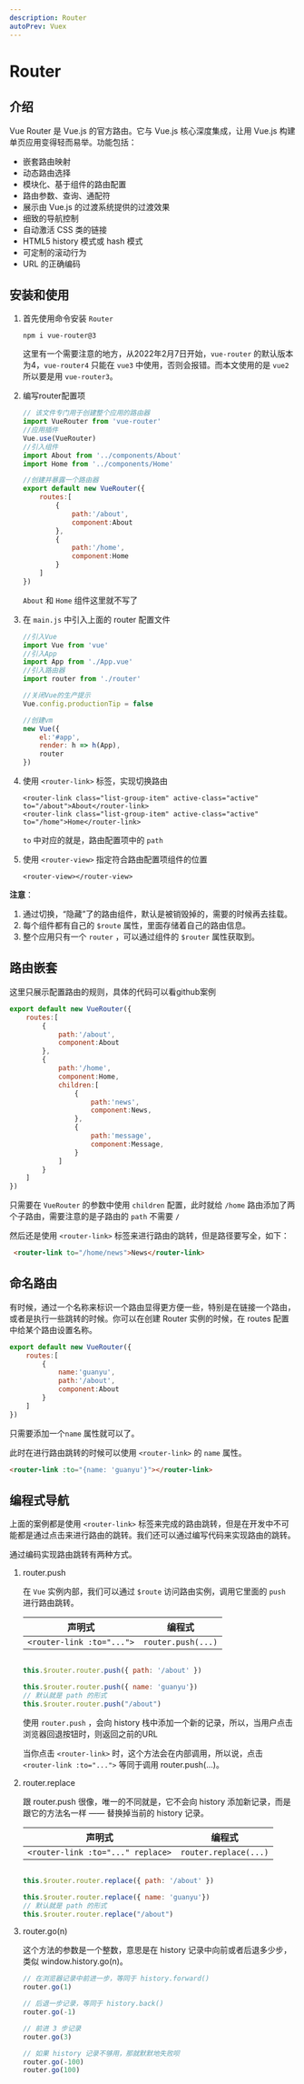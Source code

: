 ```yaml
---
description: Router
autoPrev: Vuex
---
```


# Router

## 介绍
Vue Router 是 Vue.js 的官方路由。它与 Vue.js 核心深度集成，让用 Vue.js 构建单页应用变得轻而易举。功能包括：

* 嵌套路由映射
* 动态路由选择
* 模块化、基于组件的路由配置
* 路由参数、查询、通配符
* 展示由 Vue.js 的过渡系统提供的过渡效果
* 细致的导航控制
* 自动激活 CSS 类的链接
* HTML5 history 模式或 hash 模式
* 可定制的滚动行为
* URL 的正确编码

## 安装和使用

1. 首先使用命令安装 `Router`

    ```vue
    npm i vue-router@3
    ```
    这里有一个需要注意的地方，从2022年2月7日开始，`vue-router` 的默认版本为4，`vue-router4` 只能在 `vue3` 中使用，否则会报错。而本文使用的是 `vue2` 所以要是用 `vue-router3`。

2. 编写router配置项

    ```js
    // 该文件专门用于创建整个应用的路由器
    import VueRouter from 'vue-router'
    //应用插件
    Vue.use(VueRouter)
    //引入组件
    import About from '../components/About'
    import Home from '../components/Home'

    //创建并暴露一个路由器
    export default new VueRouter({
        routes:[
            {
                path:'/about',
                component:About
            },
            {
                path:'/home',
                component:Home
            }
        ]
    })

    ```

    `About` 和 `Home` 组件这里就不写了

3. 在 `main.js` 中引入上面的 router 配置文件

    ```js
    //引入Vue
    import Vue from 'vue'
    //引入App
    import App from './App.vue'
    //引入路由器
    import router from './router'

    //关闭Vue的生产提示
    Vue.config.productionTip = false

    //创建vm
    new Vue({
        el:'#app',
        render: h => h(App),
        router
    })
    ```

4. 使用 `<router-link>` 标签，实现切换路由

    ```vue
    <router-link class="list-group-item" active-class="active" to="/about">About</router-link>
    <router-link class="list-group-item" active-class="active" to="/home">Home</router-link>
    ```

    `to` 中对应的就是，路由配置项中的 `path`

5. 使用 `<router-view>` 指定符合路由配置项组件的位置

    ```vue
    <router-view></router-view>
    ```

**注意**：

1. 通过切换，“隐藏”了的路由组件，默认是被销毁掉的，需要的时候再去挂载。
2. 每个组件都有自己的 `$route` 属性，里面存储着自己的路由信息。
3. 整个应用只有一个 `router` ，可以通过组件的 `$router` 属性获取到。

## 路由嵌套

这里只展示配置路由的规则，具体的代码可以看github案例

```js
export default new VueRouter({
	routes:[
		{
			path:'/about',
			component:About
		},
		{
			path:'/home',
			component:Home,
			children:[
				{
					path:'news',
					component:News,
				},
				{
					path:'message',
					component:Message,
				}
			]
		}
	]
})
```

只需要在 `VueRouter` 的参数中使用 `children` 配置，此时就给 `/home` 路由添加了两个子路由，需要注意的是子路由的 `path` 不需要 `/`

然后还是使用 `<router-link>` 标签来进行路由的跳转，但是路径要写全，如下：

```html
 <router-link to="/home/news">News</router-link>
```

## 命名路由

有时候，通过一个名称来标识一个路由显得更方便一些，特别是在链接一个路由，或者是执行一些跳转的时候。你可以在创建 Router 实例的时候，在 routes 配置中给某个路由设置名称。

```js
export default new VueRouter({
	routes:[
		{
			name:'guanyu',
			path:'/about',
			component:About
		}
	]
})
```
只需要添加一个`name` 属性就可以了。

此时在进行路由跳转的时候可以使用 `<router-link>` 的 `name` 属性。

```html
<router-link :to="{name: 'guanyu'}"></router-link>
```

## 编程式导航

上面的案例都是使用 `<router-link>` 标签来完成的路由跳转，但是在开发中不可能都是通过点击来进行路由的跳转。我们还可以通过编写代码来实现路由的跳转。

通过编码实现路由跳转有两种方式。

1. router.push

    在 `Vue` 实例内部，我们可以通过 `$route` 访问路由实例，调用它里面的 `push` 进行路由跳转。

    |  声明式   | 编程式  |
    |  ----  | ----  |
    | `<router-link :to="...">`  | `router.push(...)` |

    ```js

    this.$router.router.push({ path: '/about' })

    this.$router.router.push({ name: 'guanyu'})
    // 默认就是 path 的形式
    this.$router.router.push("/about")
    ```

    使用 `router.push` ，会向 history 栈中添加一个新的记录，所以，当用户点击浏览器回退按钮时，则返回之前的URL

    当你点击 `<router-link>` 时，这个方法会在内部调用，所以说，点击 `<router-link :to="...">` 等同于调用 router.push(...)。
2. router.replace

    跟 router.push 很像，唯一的不同就是，它不会向 history 添加新记录，而是跟它的方法名一样 —— 替换掉当前的 history 记录。

    
    |  声明式   | 编程式  |
    |  ----  | ----  |
    | `<router-link :to="..." replace>`  | `router.replace(...)` |

    ```js

    this.$router.router.replace({ path: '/about' })

    this.$router.router.replace({ name: 'guanyu'})
    // 默认就是 path 的形式
    this.$router.router.replace("/about")
    ```

3. router.go(n)

    这个方法的参数是一个整数，意思是在 history 记录中向前或者后退多少步，类似 window.history.go(n)。

    ```js
    // 在浏览器记录中前进一步，等同于 history.forward()
    router.go(1)

    // 后退一步记录，等同于 history.back()
    router.go(-1)

    // 前进 3 步记录
    router.go(3)

    // 如果 history 记录不够用，那就默默地失败呗
    router.go(-100)
    router.go(100)
    ```


